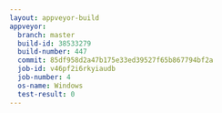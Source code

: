 ```yaml
---
layout: appveyor-build
appveyor:
  branch: master
  build-id: 38533279
  build-number: 447
  commit: 85df958d2a47b175e33ed39527f65b867794bf2a
  job-id: v46pf2i6rkyiaudb
  job-number: 4
  os-name: Windows
  test-result: 0
---
```

